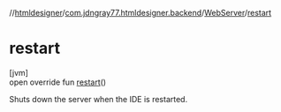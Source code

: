 //[htmldesigner](../../../index.md)/[com.jdngray77.htmldesigner.backend](../index.md)/[WebServer](index.md)/[restart](restart.md)

# restart

[jvm]\
open override fun [restart](restart.md)()

Shuts down the server when the IDE is restarted.
